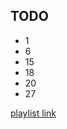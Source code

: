 ## TODO

* 1
* 6
* 15
* 18
* 20
* 27

[playlist link](https://www.youtube.com/watch?v=moOOK6EyVaU&list=PLIa6ytOJ8rtB_AWegL-mGdb3CMh5_2ZOh&index=28&ab_channel=UkrArtDesign)